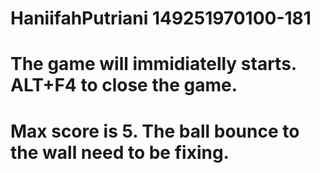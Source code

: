 # HaniifahPutriani 149251970100-181
# The game will immidiatelly starts. ALT+F4 to close the game.
# Max score is 5. The ball bounce to the wall need to be fixing.
